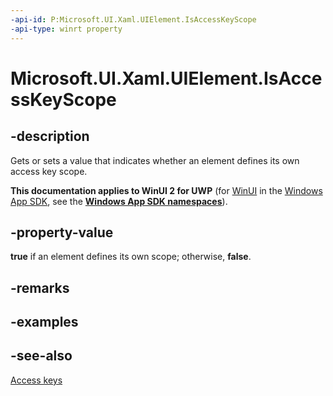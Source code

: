 ```yaml
---
-api-id: P:Microsoft.UI.Xaml.UIElement.IsAccessKeyScope
-api-type: winrt property
---
```


<!-- Property syntax
public bool IsAccessKeyScope { get;  set; }
-->

# Microsoft.UI.Xaml.UIElement.IsAccessKeyScope

## -description
Gets or sets a value that indicates whether an element defines its own access key scope.

**This documentation applies to WinUI 2 for UWP** (for [WinUI](/windows/apps/winui/winui3/) in the [Windows App SDK](/windows/apps/windows-app-sdk/), see the **[Windows App SDK namespaces](/windows/windows-app-sdk/api/winrt/)**).

## -property-value
**true** if an element defines its own scope; otherwise, **false**.

## -remarks

## -examples

## -see-also
[Access keys](/windows/apps/design/input/access-keys)
